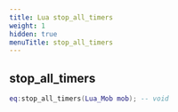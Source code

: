 ```yaml
---
title: Lua stop_all_timers
weight: 1
hidden: true
menuTitle: stop_all_timers
---
```

## stop_all_timers
```lua
eq:stop_all_timers(Lua_Mob mob); -- void
```